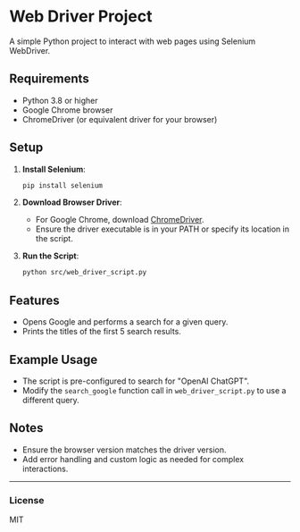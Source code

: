 # Web Driver Project

A simple Python project to interact with web pages using Selenium WebDriver.

## Requirements
- Python 3.8 or higher
- Google Chrome browser
- ChromeDriver (or equivalent driver for your browser)

## Setup
1. **Install Selenium**:
   ```bash
   pip install selenium
   ```

2. **Download Browser Driver**:
   - For Google Chrome, download [ChromeDriver](https://sites.google.com/a/chromium.org/chromedriver/downloads).
   - Ensure the driver executable is in your PATH or specify its location in the script.

3. **Run the Script**:
   ```bash
   python src/web_driver_script.py
   ```

## Features
- Opens Google and performs a search for a given query.
- Prints the titles of the first 5 search results.

## Example Usage
- The script is pre-configured to search for "OpenAI ChatGPT".
- Modify the `search_google` function call in `web_driver_script.py` to use a different query.

## Notes
- Ensure the browser version matches the driver version.
- Add error handling and custom logic as needed for complex interactions.

---

### License
MIT
